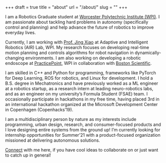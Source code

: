 +++ 
draft = true
title = "about"
url = "/about/"
slug = "" 
+++

I am a Robotics Graduate student at [Worcester Polytechnic Institute (WPI)](www.wpi.edu). I am passionate about tackling hard problems in autonomy (specifically control and planning) and help advance the future of robotics to improve everyday lives.

Currently, I am working with [Prof. Jing Xiao](http://users.wpi.edu/~jxiao2/) at Adaptive and Intelligent Robotics (AIR) Lab, WPI. My research focuses on developing real-time motion planning and controls algorithms for robot navigation in dynamically-changing environments. I am also working on developing a robotic endoscope at [PracticePoint](https://www.wpi.edu/research/core-research-facilities/practicepoint), WPI in collaboration with [Boston Scientific](https://www.bostonscientific.com/en-US/Home.html).

I am skilled in C++ and Python for programming, frameworks like PyTorch for Deep Learning, ROS for robotics, and Linux for development. I hold a B.S. degree in Mechatronics and have previously worked as a ML engineer at a robotics startup, as a research intern at leading neuro-robotics labs, and as an engineer on my university’s Formula Student (FSAE) team. I occasionally participate in hackathons in my free time, having placed 3rd in an international hackathon organized at the Microsoft Development Center in Copenhagen (Copenhacks’19).

I am a multidisciplinary person by nature as my interests include programming, urban design, research, and consumer-focused products and I love designing entire systems from the ground up! I’m currently looking for internship opportunities for Summer’21 with a product-focused organization missioned at delivering autonomous solutions.

[Connect](mailto:asachar@wpi.edu) with me here, if you have cool ideas to collaborate on or just want to catch up in general!